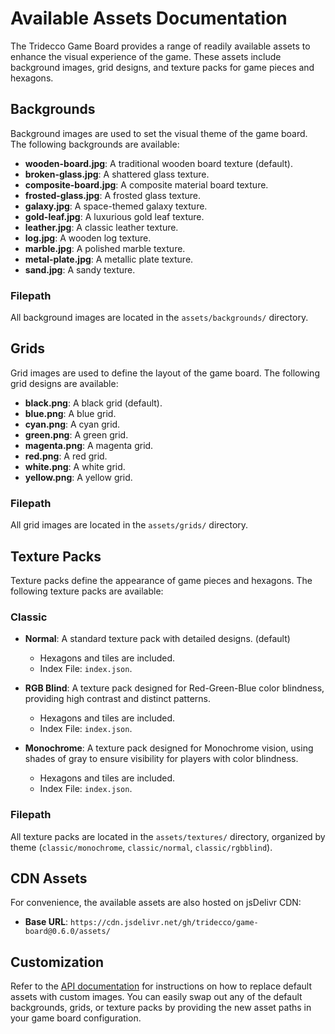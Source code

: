 # Available Assets Documentation

The Tridecco Game Board provides a range of readily available assets to enhance the visual experience of the game. These assets include background images, grid designs, and texture packs for game pieces and hexagons.

## Backgrounds

Background images are used to set the visual theme of the game board. The following backgrounds are available:

- **wooden-board.jpg**: A traditional wooden board texture (default).
- **broken-glass.jpg**: A shattered glass texture.
- **composite-board.jpg**: A composite material board texture.
- **frosted-glass.jpg**: A frosted glass texture.
- **galaxy.jpg**: A space-themed galaxy texture.
- **gold-leaf.jpg**: A luxurious gold leaf texture.
- **leather.jpg**: A classic leather texture.
- **log.jpg**: A wooden log texture.
- **marble.jpg**: A polished marble texture.
- **metal-plate.jpg**: A metallic plate texture.
- **sand.jpg**: A sandy texture.

### Filepath

All background images are located in the `assets/backgrounds/` directory.

## Grids

Grid images are used to define the layout of the game board. The following grid designs are available:

- **black.png**: A black grid (default).
- **blue.png**: A blue grid.
- **cyan.png**: A cyan grid.
- **green.png**: A green grid.
- **magenta.png**: A magenta grid.
- **red.png**: A red grid.
- **white.png**: A white grid.
- **yellow.png**: A yellow grid.

### Filepath

All grid images are located in the `assets/grids/` directory.

## Texture Packs

Texture packs define the appearance of game pieces and hexagons. The following texture packs are available:

### Classic

- **Normal**: A standard texture pack with detailed designs. (default)

  - Hexagons and tiles are included.
  - Index File: `index.json`.

- **RGB Blind**: A texture pack designed for Red-Green-Blue color blindness, providing high contrast and distinct patterns.

  - Hexagons and tiles are included.
  - Index File: `index.json`.

- **Monochrome**: A texture pack designed for Monochrome vision, using shades of gray to ensure visibility for players with color blindness.

  - Hexagons and tiles are included.
  - Index File: `index.json`.

### Filepath

All texture packs are located in the `assets/textures/` directory, organized by theme (`classic/monochrome`, `classic/normal`, `classic/rgbblind`).

## CDN Assets

For convenience, the available assets are also hosted on jsDelivr CDN:

- **Base URL**: `https://cdn.jsdelivr.net/gh/tridecco/game-board@0.6.0/assets/`

## Customization

Refer to the [API documentation](API.md) for instructions on how to replace default assets with custom images. You can easily swap out any of the default backgrounds, grids, or texture packs by providing the new asset paths in your game board configuration.
